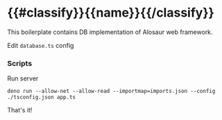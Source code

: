 # {{#classify}}{{name}}{{/classify}}

This boilerplate contains DB implementation of Alosaur web framework.

Edit `database.ts` config

### Scripts

Run server

```
deno run --allow-net --allow-read --importmap=imports.json --config ./tsconfig.json app.ts
```

That's it!
